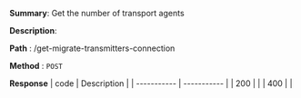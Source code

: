 **Summary**: Get the number of transport agents

**Description**:

**Path** : /get-migrate-transmitters-connection

**Method** : `POST`

**Response**
| code      | Description |
| ----------- | ----------- |
|  200   |       |
|  400   |       |

